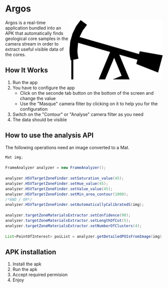 # Argos

<img src="./logo.png" align="right" alt="Logo" margin="auto" width="300px">

Argos is a real-time application bundled into an APK that automatically finds geological core samples in the camera stream in order to extract useful visible data of the cores.

## How It Works

1. Run the app
2. You have to configure the app
    - Click on the seconde tab button on the bottom of the screen and change the value
    - Use the "Masque" camera filter by clicking on it to help you for the configuration
3. Switch on the "Contour" or "Analyse" camera filter as you need
4. The data should be visible

## How to use the analysis API

The following operations need an image converted to a Mat.
```java
Mat img;

FrameAnalyzer analyzer = new FrameAnalyzer();

analyzer.HSVTargetZoneFinder.setSaturation_value(45);
analyzer.HSVTargetZoneFinder.setHue_value(45);
analyzer.HSVTargetZoneFinder.setValue_value(45);
analyzer.HSVTargetZoneFinder.setMin_area_contour(1000);
/*AND / OR*/
analyzer.HSVTargetZoneFinder.setAutomaticallyCalibratedS(img);

analyzer.targetZoneMaterialsExtractor.setConfidence(90);
analyzer.targetZoneMaterialsExtractor.setLengthOfCut(5);
analyzer.targetZoneMaterialsExtractor.setNumberOfClusters(4);

List<PointOfInterest> poiList = analyzer.getDetailedPOIsFromImage(img);

```
## APK installation

1. Install the apk
2. Run the apk
3. Accept required permision
4. Enjoy
